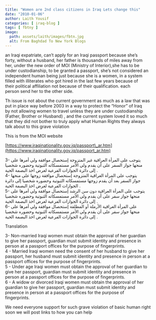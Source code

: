 ```yaml
---
title: "Women are 2nd class citizens in Iraq Lets change this"
date: "2010-01-06"
author: Laith Yousif
categories: [ iraq-blog ]
tags: [ fbtny ]
image:
  path: assets/laith/images/fbtn.jpg
  alt: From Baghdad To New York Blogs
---
```


an Iraqi expatriate, can’t apply for an Iraqi passport because she’s  
forty, without a husband, her father is thousands of miles away from  
her, under the new order of MOI (Ministry of Interior),she has to be  
under custodianship, to be granted a passport, she’s not considered an  
independent human being just because she is a women, in a system  
filled with illiterates who got hired in the last few years because of  
their political affiliation not because of their qualification. each  
person send her to the other side.

Th issue is not about the current government as much as a law that was  
put in place way before 2003 in a way to protect the “Honor” of Iraq  
by not allowing women to travel unless they are under custodianship  
(Father, Brother or Husband) , and the current system loved it so much  
that they did not bother to truly apply what Human Rights they always  
talk about to this grave violation

This is from the MOI website

[https://www.iraqinationality.gov.iq/passport\_ar.htm](https://www.iraqinationality.gov.iq/passport_ar.htm)

3- يتوجب على المرأة العراقية غير المتزوجة إستحصال موافقة ولي أمرها على  
منحها جواز السفر على أن يقدم ولي الأمر مستمسكاته الثبوتية وحضوره شخصيا  
إلى دائرة الجوازات الفرعية لغرض اخذ البصمة الحية .  
4- يتوجب على المرأة العراقية المتزوجة إستحصال موافقة زوجها على منحها  
جواز السفر بعد أن يقدم زوجها مستمسكاته الثبوتية وحضوره شخصيا إلى دائرة  
الجوازات الفرعية لغرض اخذ البصمة الحية .  
5- يتوجب على المرأة العراقية دون سن الرشد إستحصال موافقة ولي أمرها على  
منحها جواز سفر على أن يقدم ولي الأمر مستمسكاته الثبوتية وحضوره شخصيا  
إلى دائرة الجوازات الفرعية لغرض اخذ البصمة الحية .  
6- على المرأة العراقية الأرملة أو المطلقة إستحصال موافقة ولي أمرها على  
منحها جواز سفر على أن يقدم ولي الأمر مستمسكاته الثبوتية وحضوره شخصيا  
إلى دائرة الجوازات الفرعية لغرض اخذ البصمة الحية .

Translation

3- Non-married Iraqi women must obtain the approval of her guardian  
to give her passport, guardian must submit identity and presence in  
person at a passport offices for the purpose of fingerprints.  
4 - Married Iraqi women need the consent of her husband to give her  
passport, her husband must submit identity and presence in person at a  
passport offices for the purpose of fingerprints.  
5 - Under age Iraqi women must obtain the approval of her guardian to  
give her passport, guardian must submit identity and presence in  
person at a passport offices for the purpose of fingerprints.  
6 - A widow or divorced Iraqi women must obtain the approval of her  
guardian to give her passport, guardian must submit identity and  
presence in person at a passport offices for the purpose of  
fingerprints.

We need everyone support for such grave violation of basic human right  
soon we will post links to how you can help

